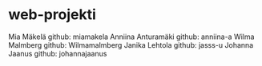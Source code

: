 # web-projekti

Mia Mäkelä github: miamakela
Anniina Anturamäki github: anniina-a
Wilma Malmberg github: Wilmamalmberg
Janika Lehtola github: jasss-u
Johanna Jaanus github: johannajaanus